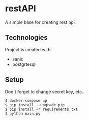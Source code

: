 # restAPI

A simple base for creating rest api.

## Technologies
Project is created with:
* sanic
* postgrtesql

## Setup
Don't forget to change secret key, etc..
```
$ docker-compose up
$ pip install --upgrade pip
$ pip install -r requirements.txt
$ python main.py
```
